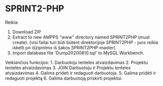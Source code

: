# SPRINT2-PHP
Reikia:

1. Download ZIP
2. Extract to new AMPPS "www" directory named SPRINT2PHP (must create).
    (visi failai turi būti būtent direktorijoje SPRINT2PHP - juos reikia iskelti po išzipinimo iš šakos SPRINT2PHP-master)
  3. Import database file 'Dump20200810.sql' to MySQL Workbench.

Veikiančios funkcijos:
    1. Darbuotoju lenteles atvaizdavimas
    2. Projektu lenteles atvaizdavimas
    3. JOIN Darbuotoju ir Projektu lenteles atvaizdavimas
    4. Galima prideti ir redaguoti darbuotoja.
    5. Galima pridėti ir redaguoti projektą
    6. Galima darbuotoją priskirti projektui.
    
    
    
    
